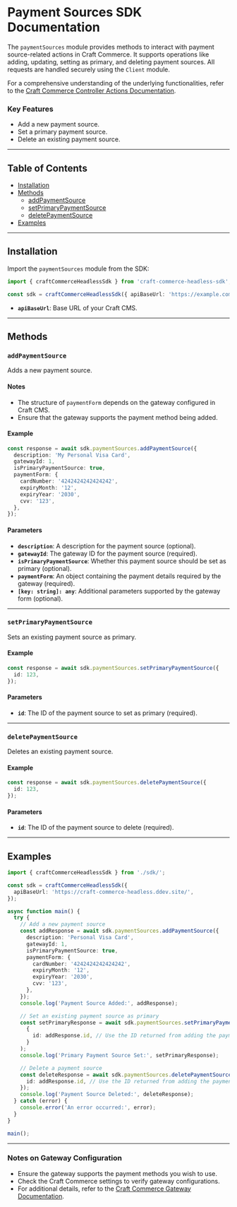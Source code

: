 # Payment Sources SDK Documentation

The `paymentSources` module provides methods to interact with payment source-related actions in Craft Commerce. It supports operations like adding, updating, setting as primary, and deleting payment sources. All requests are handled securely using the `Client` module.

For a comprehensive understanding of the underlying functionalities, refer to the [Craft Commerce Controller Actions Documentation](https://craftcms.com/docs/commerce/5.x/reference/controller-actions.html).

### Key Features

- Add a new payment source.
- Set a primary payment source.
- Delete an existing payment source.

---

## Table of Contents

- [Installation](#installation)
- [Methods](#methods)
  - [addPaymentSource](#addpaymentsource)
  - [setPrimaryPaymentSource](#setprimarypaymentsource)
  - [deletePaymentSource](#deletepaymentsource)
- [Examples](#examples)

---

## Installation

Import the `paymentSources` module from the SDK:

```typescript
import { craftCommerceHeadlessSdk } from 'craft-commerce-headless-sdk';

const sdk = craftCommerceHeadlessSdk({ apiBaseUrl: 'https://example.com/' });
```

- **`apiBaseUrl`**: Base URL of your Craft CMS.

---

## Methods

### `addPaymentSource`

Adds a new payment source.

#### Notes

- The structure of `paymentForm` depends on the gateway configured in Craft CMS.
- Ensure that the gateway supports the payment method being added.

#### Example

```typescript
const response = await sdk.paymentSources.addPaymentSource({
  description: 'My Personal Visa Card',
  gatewayId: 1,
  isPrimaryPaymentSource: true,
  paymentForm: {
    cardNumber: '4242424242424242',
    expiryMonth: '12',
    expiryYear: '2030',
    cvv: '123',
  },
});
```

#### Parameters

- **`description`**: A description for the payment source (optional).
- **`gatewayId`**: The gateway ID for the payment source (required).
- **`isPrimaryPaymentSource`**: Whether this payment source should be set as primary (optional).
- **`paymentForm`**: An object containing the payment details required by the gateway (required).
- **`[key: string]: any`**: Additional parameters supported by the gateway form (optional).

---

### `setPrimaryPaymentSource`

Sets an existing payment source as primary.

#### Example

```typescript
const response = await sdk.paymentSources.setPrimaryPaymentSource({
  id: 123,
});
```

#### Parameters

- **`id`**: The ID of the payment source to set as primary (required).

---

### `deletePaymentSource`

Deletes an existing payment source.

#### Example

```typescript
const response = await sdk.paymentSources.deletePaymentSource({
  id: 123,
});
```

#### Parameters

- **`id`**: The ID of the payment source to delete (required).

---

## Examples

```typescript
import { craftCommerceHeadlessSdk } from './sdk/';

const sdk = craftCommerceHeadlessSdk({
  apiBaseUrl: 'https://craft-commerce-headless.ddev.site/',
});

async function main() {
  try {
    // Add a new payment source
    const addResponse = await sdk.paymentSources.addPaymentSource({
      description: 'Personal Visa Card',
      gatewayId: 1,
      isPrimaryPaymentSource: true,
      paymentForm: {
        cardNumber: '4242424242424242',
        expiryMonth: '12',
        expiryYear: '2030',
        cvv: '123',
      },
    });
    console.log('Payment Source Added:', addResponse);

    // Set an existing payment source as primary
    const setPrimaryResponse = await sdk.paymentSources.setPrimaryPaymentSource(
      {
        id: addResponse.id, // Use the ID returned from adding the payment source
      }
    );
    console.log('Primary Payment Source Set:', setPrimaryResponse);

    // Delete a payment source
    const deleteResponse = await sdk.paymentSources.deletePaymentSource({
      id: addResponse.id, // Use the ID returned from adding the payment source
    });
    console.log('Payment Source Deleted:', deleteResponse);
  } catch (error) {
    console.error('An error occurred:', error);
  }
}

main();
```

---

### Notes on Gateway Configuration

- Ensure the gateway supports the payment methods you wish to use.
- Check the Craft Commerce settings to verify gateway configurations.
- For additional details, refer to the [Craft Commerce Gateway Documentation](https://craftcms.com/docs/commerce/5.x/payment-gateways.html).
